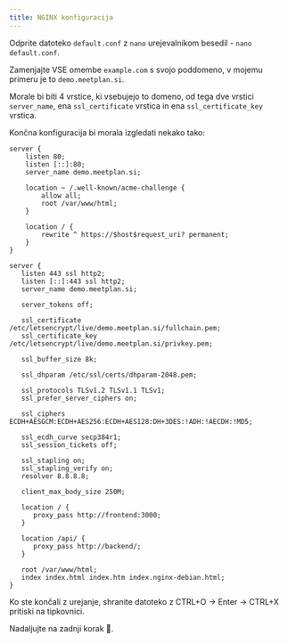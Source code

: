 ```yaml
---
title: NGINX konfiguracija
---
```


Odprite datoteko `default.conf` z `nano` urejevalnikom besedil - `nano default.conf`.

Zamenjajte VSE omembe `example.com` s svojo poddomeno, v mojemu primeru je to `demo.meetplan.si`.

Morale bi biti 4 vrstice, ki vsebujejo to domeno, od tega dve vrstici `server_name`, ena `ssl_certificate` vrstica in ena `ssl_certificate_key` vrstica.

Končna konfiguracija bi morala izgledati nekako tako:
```nginx
server {
    listen 80;
    listen [::]:80;
    server_name demo.meetplan.si;

    location ~ /.well-known/acme-challenge {
        allow all;
        root /var/www/html;
    }

    location / {
        rewrite ^ https://$host$request_uri? permanent;
    }
}

server {
   listen 443 ssl http2;
   listen [::]:443 ssl http2;
   server_name demo.meetplan.si;

   server_tokens off;

   ssl_certificate /etc/letsencrypt/live/demo.meetplan.si/fullchain.pem;
   ssl_certificate_key /etc/letsencrypt/live/demo.meetplan.si/privkey.pem;

   ssl_buffer_size 8k;

   ssl_dhparam /etc/ssl/certs/dhparam-2048.pem;

   ssl_protocols TLSv1.2 TLSv1.1 TLSv1;
   ssl_prefer_server_ciphers on;

   ssl_ciphers ECDH+AESGCM:ECDH+AES256:ECDH+AES128:DH+3DES:!ADH:!AECDH:!MD5;

   ssl_ecdh_curve secp384r1;
   ssl_session_tickets off;

   ssl_stapling on;
   ssl_stapling_verify on;
   resolver 8.8.8.8;

   client_max_body_size 250M;

   location / {
      proxy_pass http://frontend:3000;
   }

   location /api/ {
      proxy_pass http://backend/;
   }

   root /var/www/html;
   index index.html index.htm index.nginx-debian.html;
}
```

Ko ste končali z urejanje, shranite datoteko z CTRL+O -> Enter -> CTRL+X pritiski na tipkovnici.

Nadaljujte na zadnji korak :tada:.
